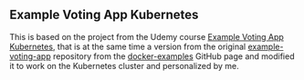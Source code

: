 ## Example Voting App Kubernetes

This is based on the project from the Udemy course [Example Voting App Kubernetes](https://github.com/kodekloudhub/example-voting-app-kubernetes), that is at the same time a version from the original [example-voting-app](https://github.com/dockersamples/example-voting-app) repository from the [docker-examples](https://github.com/dockersamples) GitHub page and modified it to work on the Kubernetes cluster and personalized by me.


